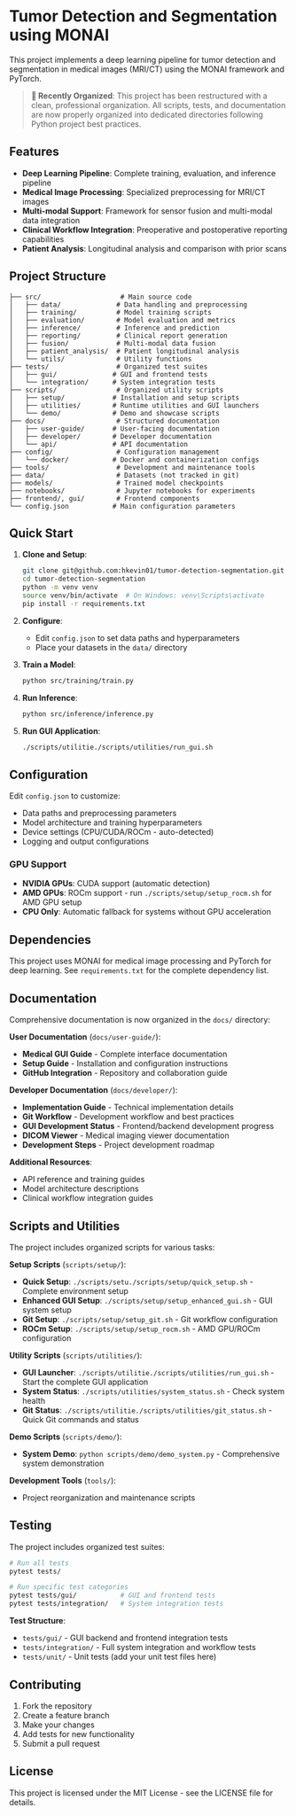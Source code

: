 # Tumor Detection and Segmentation using MONAI

This project implements a deep learning pipeline for tumor detection and segmentation in medical images (MRI/CT) using the MONAI framework and PyTorch.

> **🎉 Recently Organized**: This project has been restructured with a clean, professional organization. All scripts, tests, and documentation are now properly organized into dedicated directories following Python project best practices.

## Features

- **Deep Learning Pipeline**: Complete training, evaluation, and inference pipeline
- **Medical Image Processing**: Specialized preprocessing for MRI/CT images
- **Multi-modal Support**: Framework for sensor fusion and multi-modal data integration
- **Clinical Workflow Integration**: Preoperative and postoperative reporting capabilities
- **Patient Analysis**: Longitudinal analysis and comparison with prior scans

## Project Structure

```text
├── src/                    # Main source code
│   ├── data/              # Data handling and preprocessing
│   ├── training/          # Model training scripts
│   ├── evaluation/        # Model evaluation and metrics
│   ├── inference/         # Inference and prediction
│   ├── reporting/         # Clinical report generation
│   ├── fusion/            # Multi-modal data fusion
│   ├── patient_analysis/  # Patient longitudinal analysis
│   └── utils/             # Utility functions
├── tests/                 # Organized test suites
│   ├── gui/              # GUI and frontend tests
│   └── integration/      # System integration tests
├── scripts/               # Organized utility scripts
│   ├── setup/            # Installation and setup scripts
│   ├── utilities/        # Runtime utilities and GUI launchers
│   └── demo/             # Demo and showcase scripts
├── docs/                  # Structured documentation
│   ├── user-guide/       # User-facing documentation
│   ├── developer/        # Developer documentation
│   └── api/              # API documentation
├── config/                # Configuration management
│   └── docker/           # Docker and containerization configs
├── tools/                 # Development and maintenance tools
├── data/                  # Datasets (not tracked in git)
├── models/                # Trained model checkpoints
├── notebooks/             # Jupyter notebooks for experiments
├── frontend/, gui/        # Frontend components
└── config.json           # Main configuration parameters
```

## Quick Start

1. **Clone and Setup**:
   ```bash
   git clone git@github.com:hkevin01/tumor-detection-segmentation.git
   cd tumor-detection-segmentation
   python -m venv venv
   source venv/bin/activate  # On Windows: venv\Scripts\activate
   pip install -r requirements.txt
   ```

2. **Configure**:
   - Edit `config.json` to set data paths and hyperparameters
   - Place your datasets in the `data/` directory

3. **Train a Model**:
   ```bash
   python src/training/train.py
   ```

4. **Run Inference**:
   ```bash
   python src/inference/inference.py
   ```

5. **Run GUI Application**:
   ```bash
   ./scripts/utilitie./scripts/utilities/run_gui.sh
   ```

## Configuration

Edit `config.json` to customize:
- Data paths and preprocessing parameters
- Model architecture and training hyperparameters
- Device settings (CPU/CUDA/ROCm - auto-detected)
- Logging and output configurations

### GPU Support
- **NVIDIA GPUs**: CUDA support (automatic detection)
- **AMD GPUs**: ROCm support - run `./scripts/setup/setup_rocm.sh` for AMD GPU setup
- **CPU Only**: Automatic fallback for systems without GPU acceleration

## Dependencies

This project uses MONAI for medical image processing and PyTorch for deep learning. See `requirements.txt` for the complete dependency list.

## Documentation

Comprehensive documentation is now organized in the `docs/` directory:

**User Documentation** (`docs/user-guide/`):
- **Medical GUI Guide** - Complete interface documentation
- **Setup Guide** - Installation and configuration instructions
- **GitHub Integration** - Repository and collaboration guide

**Developer Documentation** (`docs/developer/`):
- **Implementation Guide** - Technical implementation details
- **Git Workflow** - Development workflow and best practices
- **GUI Development Status** - Frontend/backend development progress
- **DICOM Viewer** - Medical imaging viewer documentation
- **Development Steps** - Project development roadmap

**Additional Resources**:
- API reference and training guides
- Model architecture descriptions
- Clinical workflow integration guides

## Scripts and Utilities

The project includes organized scripts for various tasks:

**Setup Scripts** (`scripts/setup/`):
- **Quick Setup**: `./scripts/setu./scripts/setup/quick_setup.sh` - Complete environment setup
- **Enhanced GUI Setup**: `./scripts/setup/setup_enhanced_gui.sh` - GUI system setup
- **Git Setup**: `./scripts/setup/setup_git.sh` - Git workflow configuration
- **ROCm Setup**: `./scripts/setup/setup_rocm.sh` - AMD GPU/ROCm configuration

**Utility Scripts** (`scripts/utilities/`):
- **GUI Launcher**: `./scripts/utilitie./scripts/utilities/run_gui.sh` - Start the complete GUI application
- **System Status**: `./scripts/utilities/system_status.sh` - Check system health
- **Git Status**: `./scripts/utilitie./scripts/utilities/git_status.sh` - Quick Git commands and status

**Demo Scripts** (`scripts/demo/`):
- **System Demo**: `python scripts/demo/demo_system.py` - Comprehensive system demonstration

**Development Tools** (`tools/`):
- Project reorganization and maintenance scripts

## Testing

The project includes organized test suites:

```bash
# Run all tests
pytest tests/

# Run specific test categories
pytest tests/gui/           # GUI and frontend tests
pytest tests/integration/   # System integration tests
```

**Test Structure**:
- `tests/gui/` - GUI backend and frontend integration tests
- `tests/integration/` - Full system integration and workflow tests
- `tests/unit/` - Unit tests (add your unit test files here)

## Contributing

1. Fork the repository
2. Create a feature branch
3. Make your changes
4. Add tests for new functionality
5. Submit a pull request

## License

This project is licensed under the MIT License - see the LICENSE file for details.